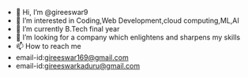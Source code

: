 - 👋 Hi, I’m @gireeswar9
- 👀 I’m interested in Coding,Web Development,cloud computing,ML,AI
- 🌱 I’m currently B.Tech final year
- 💞️ I’m looking for a company which enlightens and sharpens my skills
- 📫 How to reach me 
- email-id:gireeswar169@gmail.com
- email-id:gireeswarkaduru@gmail.com

<!---
gireeswar9/gireeswar9 is a ✨ special ✨ repository because its `README.md` (this file) appears on your GitHub profile.
You can click the Preview link to take a look at your changes.
--->
